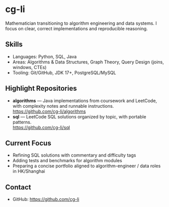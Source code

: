 # cg-li

Mathematician transitioning to algorithm engineering and data systems. I focus on clear, correct implementations and reproducible reasoning.

## Skills
- Languages: Python, SQL, Java
- Areas: Algorithms & Data Structures, Graph Theory, Query Design (joins, windows, CTEs)
- Tooling: Git/GitHub, JDK 17+, PostgreSQL/MySQL

## Highlight Repositories
- **algorithms** — Java implementations from coursework and LeetCode, with complexity notes and runnable instructions.  
  https://github.com/cg-li/algorithms
- **sql** — LeetCode SQL solutions organized by topic, with portable patterns.  
  https://github.com/cg-li/sql

## Current Focus
- Refining SQL solutions with commentary and difficulty tags
- Adding tests and benchmarks for algorithm modules
- Preparing a concise portfolio aligned to algorithm-engineer / data roles in HK/Shanghai

## Contact
- GitHub: https://github.com/cg-li

